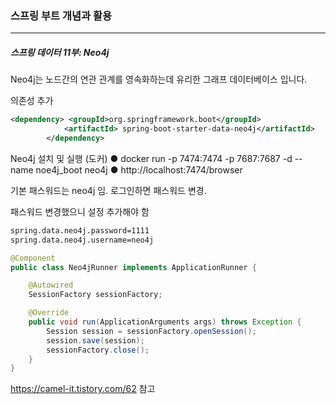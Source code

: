 <h3>스프링 부트 개념과 활용</h3>
<hr/>
<h5>스프링 데이터 11부: Neo4j</h5>

Neo4j는 노드간의 연관 관계를 영속화하는데 유리한 그래프 데이터베이스 입니다.

의존성 추가

```xml
<dependency> <groupId>org.springframework.boot</groupId>
            <artifactId> spring-boot-starter-data-neo4j</artifactId>
        </dependency>
```

Neo4j 설치 및 실행 (도커)
● docker run -p 7474:7474 -p 7687:7687 -d --name noe4j_boot neo4j
● http://localhost:7474/browser

기본 패스워드는 neo4j 임. 로그인하면 패스워드 변경.

패스워드 변경했으니 설정 추가해야 함

```xml
spring.data.neo4j.password=1111
spring.data.neo4j.username=neo4j
```

```java
@Component
public class Neo4jRunner implements ApplicationRunner {

    @Autowired
    SessionFactory sessionFactory;

    @Override
    public void run(ApplicationArguments args) throws Exception {
        Session session = sessionFactory.openSession();
        session.save(session);
        sessionFactory.close();
    }
}
```

https://camel-it.tistory.com/62 참고

